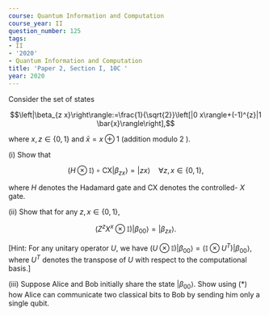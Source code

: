 ```yaml
---
course: Quantum Information and Computation
course_year: II
question_number: 125
tags:
- II
- '2020'
- Quantum Information and Computation
title: 'Paper 2, Section I, 10C '
year: 2020
---
```




Consider the set of states

$$\left|\beta_{z x}\right\rangle:=\frac{1}{\sqrt{2}}\left[|0 x\rangle+(-1)^{z}|1 \bar{x}\rangle\right],$$

where $x, z \in\{0,1\}$ and $\bar{x}=x \oplus 1$ (addition modulo 2 ).

(i) Show that

$$(H \otimes \mathbb{I}) \circ \mathrm{CX}\left|\beta_{z x}\right\rangle=|z x\rangle \quad \forall z, x \in\{0,1\},$$

where $H$ denotes the Hadamard gate and CX denotes the controlled- $X$ gate.

(ii) Show that for any $z, x \in\{0,1\}$,

$$
\tag{*}
\left(Z^{z} X^{x} \otimes \mathbb{I}\right)\left|\beta_{00}\right\rangle=\left|\beta_{z x}\right\rangle .
$$

[Hint: For any unitary operator $U$, we have $(U \otimes \mathbb{I})\left|\beta_{00}\right\rangle=\left(\mathbb{I} \otimes U^{T}\right)\left|\beta_{00}\right\rangle$, where $U^{T}$ denotes the transpose of $U$ with respect to the computational basis.]

(iii) Suppose Alice and Bob initially share the state $\left|\beta_{00}\right\rangle$. Show using (*) how Alice can communicate two classical bits to Bob by sending him only a single qubit.
